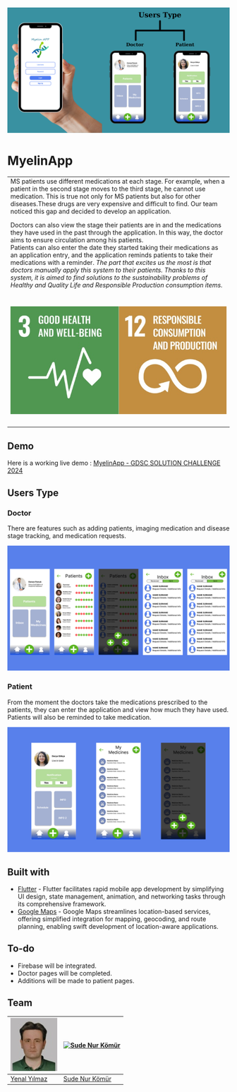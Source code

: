 # ![MyelinApp](https://github.com/sudenurkomur/Myelin-App/blob/main/Pages/UsersTypePage.jpeg)
# MyelinApp
<table> 
<tr>
<td>
 MS patients use different medications at each stage. For example, when a patient in the second stage moves to the third stage, he cannot use medication. This is true not only for MS patients but also for other diseases.These drugs are very expensive and difficult to find. Our team noticed this gap and decided to develop an application.

Doctors can also view the stage their patients are in and the medications they have used in the past through the application. In this way, the doctor aims to ensure circulation among his patients.                                                                                                       
Patients can also enter the date they started taking their medications as an application entry, and the application reminds patients to take their medications with a reminder.
*The part that excites us the most is that doctors manually apply this system to their patients. Thanks to this system, it is aimed to find solutions to the sustainability problems of Healthy and Quality Life and Responsible Production consumption items.*

   # ![MyelinApp](https://github.com/sudenurkomur/Myelin-App/blob/main/Pages/SustainabilityGoals.jpeg)

</td>
</tr>
</table>


## Demo
Here is a working live demo :  [MyelinApp - GDSC SOLUTION CHALLENGE 2024](https://www.youtube.com/watch?v=fiYZ9n-E57M)


## Users Type

### Doctor
There are features such as adding patients, imaging medication and disease stage tracking, and medication requests.

![](https://github.com/sudenurkomur/Myelin-App/blob/main/Pages/DoctorPages.png)

### Patient
From the moment the doctors take the medications prescribed to the patients, they can enter the application and view how much they have used. Patients will also be reminded to take medication.

![](https://github.com/sudenurkomur/Myelin-App/blob/main/Pages/PatientPages.png)




## Built with 

- [Flutter](https://flutter.dev/) - Flutter facilitates rapid mobile app development by simplifying UI design, state management, animation, and networking tasks through its comprehensive framework.
- [Google Maps](https://www.google.com/maps) - Google Maps streamlines location-based services, offering simplified integration for mapping, geocoding, and route planning, enabling swift development of location-aware applications.


## To-do
- Firebase will be integrated.
- Doctor pages will be completed.
- Additions will be made to patient pages.

## Team

[![Yenal Yılmaz](https://github.com/sudenurkomur/Myelin-App/blob/main/Photo/3EAFA79E-1DC9-4F15-9457-0ABF2A2A80C0.jpeg)](https://github.com/yenalyilmaz)  | [![Sude Nur Kömür]()](https://github.com/sudenurkomur/Myelin-App/blob/main/Photo/zyro-image.jpeg)
---|---
[Yenal Yılmaz ](https://github.com/yenalyilmaz) |[Sude Nur Kömür](https://github.com/sudenurkomur)

